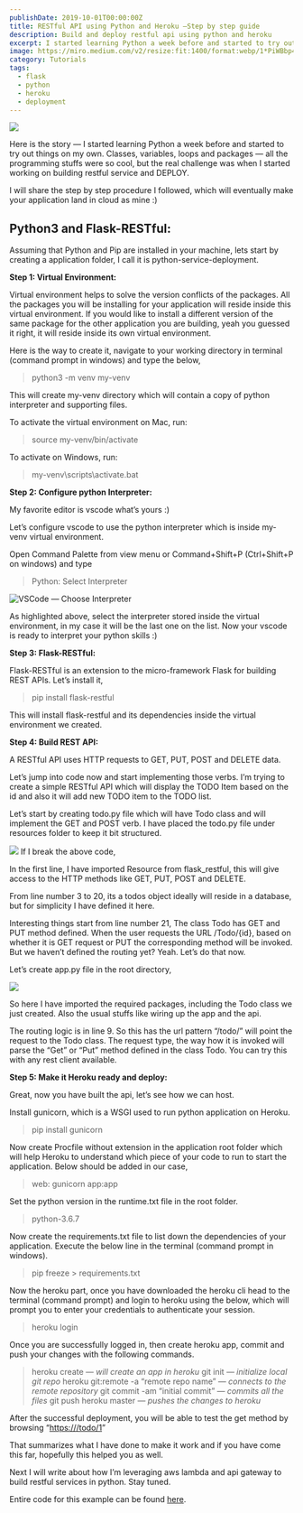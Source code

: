 ```yaml
---
publishDate: 2019-10-01T00:00:00Z
title: RESTful API using Python and Heroku —Step by step guide
description: Build and deploy restful api using python and heroku
excerpt: I started learning Python a week before and started to try out things on my own. Classes, variables, loops and packages — all the programming stuffs were so cool, but the real challenge was when I started working on building restful service and DEPLOY.
image: https://miro.medium.com/v2/resize:fit:1400/format:webp/1*PiWBbp4H76ITuEMRW6EyrQ.jpeg
category: Tutorials
tags:
  - flask
  - python
  - heroku
  - deployment
---
```


![](https://miro.medium.com/v2/resize:fit:1400/format:webp/1*PiWBbp4H76ITuEMRW6EyrQ.jpeg)

Here is the story — I started learning Python a week before and started to try out things on my own. Classes, variables, loops and packages — all the programming stuffs were so cool, but the real challenge was when I started working on building restful service and DEPLOY.

I will share the step by step procedure I followed, which will eventually make your application land in cloud as mine :)

## **Python3 and Flask-RESTful:**

Assuming that Python and Pip are installed in your machine, lets start by creating a application folder, I call it is python-service-deployment.

**Step 1: Virtual Environment:**

Virtual environment helps to solve the version conflicts of the packages. All the packages you will be installing for your application will reside inside this virtual environment. If you would like to install a different version of the same package for the other application you are building, yeah you guessed it right, it will reside inside its own virtual environment.

Here is the way to create it, navigate to your working directory in terminal (command prompt in windows) and type the below,

> python3 -m venv my-venv

This will create my-venv directory which will contain a copy of python interpreter and supporting files.

To activate the virtual environment on Mac, run:

> source my-venv/bin/activate

To activate on Windows, run:

> my-venv\scripts\activate.bat

**Step 2: Configure python Interpreter:**

My favorite editor is vscode what’s yours :)

Let’s configure vscode to use the python interpreter which is inside my-venv virtual environment.

Open Command Palette from view menu or Command+Shift+P (Ctrl+Shift+P on windows) and type

> Python: Select Interpreter

![VSCode — Choose Interpreter](https://cdn-images-1.medium.com/max/2408/1*stDvishtciXeHi6SP5RMcg.png)

As highlighted above, select the interpreter stored inside the virtual environment, in my case it will be the last one on the list. Now your vscode is ready to interpret your python skills :)

**Step 3: Flask-RESTful:**

Flask-RESTful is an extension to the micro-framework Flask for building REST APIs. Let’s install it,

> pip install flask-restful

This will install flask-restful and its dependencies inside the virtual environment we created.

**Step 4: Build REST API:**

A RESTful API uses HTTP requests to GET, PUT, POST and DELETE data.

Let’s jump into code now and start implementing those verbs. I’m trying to create a simple RESTful API which will display the TODO Item based on the id and also it will add new TODO item to the TODO list.

Let’s start by creating todo.py file which will have Todo class and will implement the GET and POST verb. I have placed the todo.py file under resources folder to keep it bit structured.

![](https://increscotech.com/blogimages/how-i-have-created-and-deployed-restful-api-using-python-and-heroku-step-by-step-guide-1.png)
If I break the above code,

In the first line, I have imported Resource from flask_restful, this will give access to the HTTP methods like GET, PUT, POST and DELETE.

From line number 3 to 20, its a todos object ideally will reside in a database, but for simplicity I have defined it here.

Interesting things start from line number 21, The class Todo has GET and PUT method defined. When the user requests the URL /Todo/{id}, based on whether it is GET request or PUT the corresponding method will be invoked. But we haven’t defined the routing yet? Yeah. Let’s do that now.

Let’s create app.py file in the root directory,

![](https://increscotech.com/blogimages/how-i-have-created-and-deployed-restful-api-using-python-and-heroku-step-by-step-guide-2.png)

So here I have imported the required packages, including the Todo class we just created. Also the usual stuffs like wiring up the app and the api.

The routing logic is in line 9. So this has the url pattern “/todo/<id>” will point the request to the Todo class. The request type, the way how it is invoked will parse the “Get” or “Put” method defined in the class Todo. You can try this with any rest client available.

**Step 5: Make it Heroku ready and deploy:**

Great, now you have built the api, let’s see how we can host.

Install gunicorn, which is a WSGI used to run python application on Heroku.

> pip install gunicorn

Now create Procfile without extension in the application root folder which will help Heroku to understand which piece of your code to run to start the application. Below should be added in our case,

> web: gunicorn app:app

Set the python version in the runtime.txt file in the root folder.

> python-3.6.7

Now create the requirements.txt file to list down the dependencies of your application. Execute the below line in the terminal (command prompt in windows).

> pip freeze > requirements.txt

Now the heroku part, once you have downloaded the heroku cli head to the terminal (command prompt) and login to heroku using the below, which will prompt you to enter your credentials to authenticate your session.

> heroku login

Once you are successfully logged in, then create heroku app, commit and push your changes with the following commands.

> heroku create _— will create an app in heroku_
> git init _— initialize local git repo_
> heroku git:remote -a “remote repo name” _— connects to the remote repository_
> git commit -am “initial commit” _— commits all the files_
> git push heroku master _— pushes the changes to heroku_

After the successful deployment, you will be able to test the get method by browsing “[https://<heroku domain>/todo/1](https://quiet-refuge-59730.herokuapp.com/todo/1)”

That summarizes what I have done to make it work and if you have come this far, hopefully this helped you as well.

Next I will write about how I’m leveraging aws lambda and api gateway to build restful services in python. Stay tuned.

Entire code for this example can be found [here](https://github.com/parthi22/python-service-deployment).
